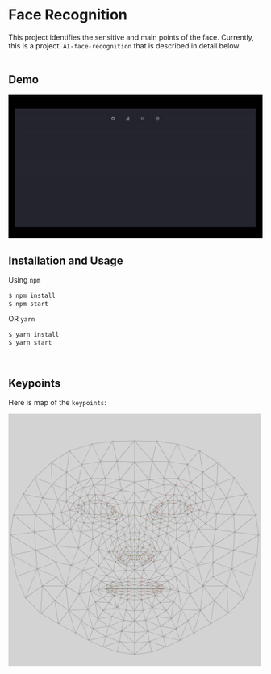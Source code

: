 # Face Recognition
This project identifies the sensitive and main points of the face.
Currently, this is a project: `AI-face-recognition` that is described in detail below.
<br />
<br />

## Demo
<img src="https://raw.githubusercontent.com/edward-joseph/AI-face-recognition/main/assets/demo.gif" alt="demo" style="width: 640px;"/>

<br />

## Installation and Usage
Using `npm`
    
	$ npm install
	$ npm start

OR `yarn`
    
	$ yarn install
	$ yarn start

<br />

## Keypoints

Here is map of the `keypoints`:

<img src="https://raw.githubusercontent.com/edward-joseph/AI-face-recognition/main/assets/mesh_map.jpg" alt="keypoints_map" style="width:500px;height:500px">